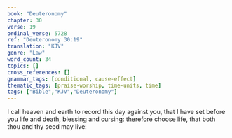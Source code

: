 ```yaml
---
book: "Deuteronomy"
chapter: 30
verse: 19
ordinal_verse: 5728
ref: "Deuteronomy 30:19"
translation: "KJV"
genre: "Law"
word_count: 34
topics: []
cross_references: []
grammar_tags: [conditional, cause-effect]
thematic_tags: [praise-worship, time-units, time]
tags: ["Bible","KJV","Deuteronomy"]
---
```

I call heaven and earth to record this day against you, that I have set before you life and death, blessing and cursing: therefore choose life, that both thou and thy seed may live:
